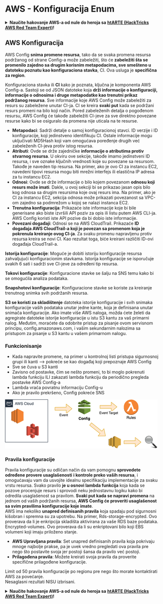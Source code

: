 # AWS - Konfiguracija Enum

<details>

<summary><strong>Naučite hakovanje AWS-a od nule do heroja sa</strong> <a href="https://training.hacktricks.xyz/courses/arte"><strong>htARTE (HackTricks AWS Red Team Expert)</strong></a><strong>!</strong></summary>

Drugi načini podrške HackTricks-u:

* Ako želite da vidite **vašu kompaniju reklamiranu na HackTricks-u** ili **preuzmete HackTricks u PDF formatu** proverite [**PLANOVE ZA PRIJAVU**](https://github.com/sponsors/carlospolop)!
* Nabavite [**zvanični PEASS & HackTricks swag**](https://peass.creator-spring.com)
* Otkrijte [**Porodicu PEASS**](https://opensea.io/collection/the-peass-family), našu kolekciju ekskluzivnih [**NFT-ova**](https://opensea.io/collection/the-peass-family)
* **Pridružite se** 💬 [**Discord grupi**](https://discord.gg/hRep4RUj7f) ili [**telegram grupi**](https://t.me/peass) ili nas **pratite** na **Twitteru** 🐦 [**@hacktricks\_live**](https://twitter.com/hacktricks\_live)**.**
* **Podelite svoje hakovanje trikove slanjem PR-ova na** [**HackTricks**](https://github.com/carlospolop/hacktricks) i [**HackTricks Cloud**](https://github.com/carlospolop/hacktricks-cloud) github repozitorijume.

</details>

## AWS Konfiguracija

AWS Config **snima promene resursa**, tako da se svaka promena resursa podržanog od strane Config-a može zabeležiti, što će **zabeležiti šta se promenilo zajedno sa drugim korisnim metapodacima, sve smešteno u datoteku poznatu kao konfiguraciona stavka**, CI. Ova usluga je **specifična za region**.

Konfiguraciona stavka ili **CI** kako je poznata, ključna je komponenta AWS Config-a. Sastoji se od JSON datoteke koja **drži informacije o konfiguraciji, informacije o odnosima i druge metapodatke kao trenutni prikaz podržanog resursa**. Sve informacije koje AWS Config može zabeležiti za resurs su zabeležene unutar CI-ja. CI se kreira **svaki put** kada se podržani resurs promeni na bilo koji način. Pored zabeleženih detalja o pogođenom resursu, AWS Config će takođe zabeležiti CI-jeve za sve direktno povezane resurse kako bi se osiguralo da promena nije uticala na te resurse.

* **Metapodaci**: Sadrži detalje o samoj konfiguracionoj stavci. ID verzije i ID konfiguracije, koji jedinstveno identifikuju CI. Ostale informacije mogu uključivati MD5Hash koji vam omogućava poređenje drugih već zabeleženih CI-jeva protiv istog resursa.
* **Atributi**: Ovde se drže zajedničke **informacije o atributima protiv stvarnog resursa**. U okviru ove sekcije, takođe imamo jedinstveni ID resursa, i sve oznake ključnih vrednosti koje su povezane sa resursom. Takođe je naveden tip resursa. Na primer, ako je ovo CI za instancu EC2, navedeni tipovi resursa mogu biti mrežni interfejs ili elastična IP adresa za tu instancu EC2.
* **Odnosi**: Ovde se drže informacije o bilo kojem povezanom **odnosu koji resurs može imati**. Dakle, u ovoj sekciji bi se prikazao jasan opis bilo kog odnosa sa drugim resursima koje ovaj resurs ima. Na primer, ako je CI za instancu EC2, sekcija odnosa može prikazati povezanost sa VPC-om zajedno sa podmrežom u kojoj se nalazi instanca EC2.
* **Trenutna konfiguracija**: Prikazaće iste informacije koje bi bile generisane ako biste izvršili API poziv za opis ili listu putem AWS CLI-ja. AWS Config koristi iste API pozive da bi dobio iste informacije.
* **Povezani događaji**: Odnosi se na AWS CloudTrail. Prikazaće **ID događaja AWS CloudTrail-a koji je povezan sa promenom koja je pokrenula kreiranje ovog CI-ja**. Za svaku promenu napravljenu protiv resursa kreira se novi CI. Kao rezultat toga, biće kreirani različiti ID-ovi događaja CloudTrail-a.

**Istorija konfiguracije**: Moguće je dobiti istoriju konfiguracije resursa zahvaljujući konfiguracionim stavkama. Istorija konfiguracije se isporučuje svakih 6 sati i sadrži sve CI-jeve za određeni tip resursa.

**Tokovi konfiguracije**: Konfiguracione stavke se šalju na SNS temu kako bi se omogućila analiza podataka.

**Snapshotovi konfiguracije**: Konfiguracione stavke se koriste za kreiranje trenutnog snimka svih podržanih resursa.

**S3 se koristi za skladištenje** datoteka istorije konfiguracije i svih snimaka konfiguracije vaših podataka unutar jedne kante, koja je definisana unutar snimača konfiguracije. Ako imate više AWS naloga, možda ćete želeti da agregirate datoteke istorije konfiguracije u istu S3 kantu za vaš primarni nalog. Međutim, moraćete da odobrite pristup za pisanje ovom servisnom principu, config.amazonaws.com, i vašim sekundarnim nalozima sa pristupom za pisanje u S3 kantu u vašem primarnom nalogu.

### Funkcionisanje

* Kada napravite promene, na primer u kontrolnoj listi pristupa sigurnosnoj grupi ili kanti —> pokreće se kao događaj koji prepoznaje AWS Config
* Sve se čuva u S3 kanti
* Zavisno od postavke, čim se nešto promeni, to bi moglo pokrenuti lambda funkciju ILI zakazati lambda funkciju da periodično pregleda postavke AWS Config-a
* Lambda vraća povratnu informaciju Config-u
* Ako je pravilo prekršeno, Config pokreće SNS

![](<../../../../.gitbook/assets/image (126).png>)

### Pravila konfiguracije

Pravila konfiguracije su odličan način da vam pomognu **sprovedete određene provere usaglašenosti** **i kontrole preko vaših resursa**, i omogućavaju vam da usvojite idealnu specifikaciju implementacije za svaku vrstu resursa. Svako pravilo **je u osnovi lambda funkcija** koja kada se pozove procenjuje resurs i sprovodi neku jednostavnu logiku kako bi odredila usaglašenost sa pravilom. **Svaki put kada se napravi promena** na jednom od vaših podržanih resursa, **AWS Config će proveriti usaglašenost sa svim pravilima konfiguracije koje imate**.\
AWS ima nekoliko **unapred definisanih pravila** koja spadaju pod sigurnosni kišobran i spremna su za upotrebu. Na primer, Rds-storage-encrypted. Ovo proverava da li je enkripcija skladišta aktivirana za vaše RDS baze podataka. Encrypted-volumes. Ovo proverava da li su enkriptovani bilo koji EBS volumeni koji imaju priloženo stanje.

* **AWS Upravljana pravila**: Set unapred definisanih pravila koja pokrivaju mnoge najbolje prakse, pa je uvek vredno pregledati ova pravila pre nego što postavite svoja jer postoji šansa da pravilo već postoji.
* **Prilagođena pravila**: Možete kreirati svoja pravila da proverite specifične prilagođene konfiguracije.

Limit od 50 pravila konfiguracije po regionu pre nego što morate kontaktirati AWS za povećanje.\
Nesaglasni rezultati NISU izbrisani.

<details>

<summary><strong>Naučite hakovanje AWS-a od nule do heroja sa</strong> <a href="https://training.hacktricks.xyz/courses/arte"><strong>htARTE (HackTricks AWS Red Team Expert)</strong></a><strong>!</strong></summary>

Drugi načini podrške HackTricks-u:

* Ako želite da vidite **vašu kompaniju reklamiranu na HackTricks-u** ili **preuzmete HackTricks u PDF formatu** proverite [**PLANOVE ZA PRIJAVU**](https://github.com/sponsors/carlospolop)!
* Nabavite [**zvanični PEASS & HackTricks swag**](https://peass.creator-spring.com)
* Otkrijte [**Porodicu PEASS**](https://opensea.io/collection/the-peass-family), našu kolekciju ekskluzivnih [**NFT-ova**](https://opensea.io/collection/the-peass-family)
* **Pridružite se** 💬 [**Discord grupi**](https://discord.gg/hRep4RUj7f) ili [**telegram grupi**](https://t.me/peass) ili nas **pratite** na **Twitteru** 🐦 [**@hacktricks\_live**](https://twitter.com/hacktricks\_live)**.**
* **Podelite svoje hakovanje trikove slanjem PR-ova na** [**HackTricks**](https://github.com/carlospolop/hacktricks) i [**HackTricks Cloud**](https://github.com/carlospolop/hacktricks-cloud) github repozitorijume.

</details>
